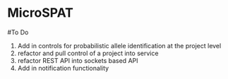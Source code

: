 # MicroSPAT

#To Do
1. Add in controls for probabilistic allele identification at the project level
2. refactor and pull control of a project into service
3. refactor REST API into sockets based API
4. Add in notification functionality
  
